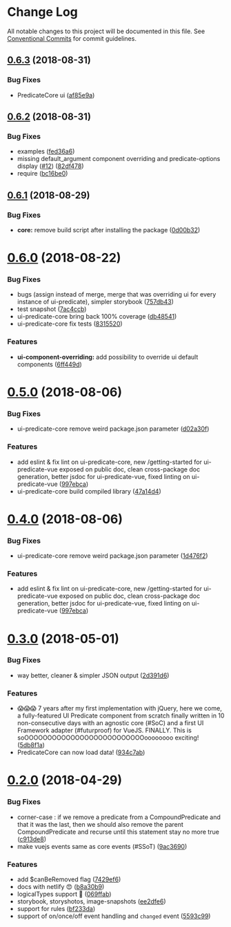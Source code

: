 # Change Log

All notable changes to this project will be documented in this file.
See [Conventional Commits](https://conventionalcommits.org) for commit guidelines.

<a name="0.6.3"></a>
## [0.6.3](https://github.com/FGRibreau/ui-predicate/compare/ui-predicate-core@0.6.2...ui-predicate-core@0.6.3) (2018-08-31)


### Bug Fixes

* PredicateCore ui ([af85e9a](https://github.com/FGRibreau/ui-predicate/commit/af85e9a))




<a name="0.6.2"></a>
## [0.6.2](https://github.com/FGRibreau/ui-predicate/compare/ui-predicate-core@0.6.1...ui-predicate-core@0.6.2) (2018-08-31)


### Bug Fixes

* examples ([fed36a6](https://github.com/FGRibreau/ui-predicate/commit/fed36a6))
* missing default_argument component overriding and predicate-options display ([#12](https://github.com/FGRibreau/ui-predicate/issues/12)) ([82df478](https://github.com/FGRibreau/ui-predicate/commit/82df478))
* require ([bc16be0](https://github.com/FGRibreau/ui-predicate/commit/bc16be0))




<a name="0.6.1"></a>
## [0.6.1](https://github.com/FGRibreau/ui-predicate/compare/ui-predicate-core@0.6.0...ui-predicate-core@0.6.1) (2018-08-29)


### Bug Fixes

* **core:** remove build script after installing the package ([0d00b32](https://github.com/FGRibreau/ui-predicate/commit/0d00b32))




<a name="0.6.0"></a>
# [0.6.0](https://github.com/FGRibreau/ui-predicate/compare/ui-predicate-core@0.5.0...ui-predicate-core@0.6.0) (2018-08-22)


### Bug Fixes

* bugs (assign instead of merge, merge that was overriding ui for every instance of ui-predicate), simpler storybook ([757db43](https://github.com/FGRibreau/ui-predicate/commit/757db43))
* test snapshot ([7ac4ccb](https://github.com/FGRibreau/ui-predicate/commit/7ac4ccb))
* ui-predicate-core bring back 100% coverage ([db48541](https://github.com/FGRibreau/ui-predicate/commit/db48541))
* ui-predicate-core fix tests ([8315520](https://github.com/FGRibreau/ui-predicate/commit/8315520))


### Features

* **ui-component-overriding:** add possibility to override ui default components ([6ff449d](https://github.com/FGRibreau/ui-predicate/commit/6ff449d))




<a name="0.5.0"></a>
# [0.5.0](https://github.com/FGRibreau/ui-predicate/compare/ui-predicate-core@0.3.0...ui-predicate-core@0.5.0) (2018-08-06)


### Bug Fixes

* ui-predicate-core remove weird package.json parameter ([d02a30f](https://github.com/FGRibreau/ui-predicate/commit/d02a30f))


### Features

* add eslint & fix lint on ui-predicate-core, new /getting-started for ui-predicate-vue exposed on public doc, clean cross-package doc generation, better jsdoc for ui-predicate-vue, fixed linting on ui-predicate-vue ([997ebca](https://github.com/FGRibreau/ui-predicate/commit/997ebca))
* ui-predicate-core build compiled library ([47a14d4](https://github.com/FGRibreau/ui-predicate/commit/47a14d4))




<a name="0.4.0"></a>
# [0.4.0](https://github.com/FGRibreau/ui-predicate/compare/ui-predicate-core@0.3.0...ui-predicate-core@0.4.0) (2018-08-06)


### Bug Fixes

* ui-predicate-core remove weird package.json parameter ([1d476f2](https://github.com/FGRibreau/ui-predicate/commit/1d476f2))


### Features

* add eslint & fix lint on ui-predicate-core, new /getting-started for ui-predicate-vue exposed on public doc, clean cross-package doc generation, better jsdoc for ui-predicate-vue, fixed linting on ui-predicate-vue ([997ebca](https://github.com/FGRibreau/ui-predicate/commit/997ebca))




<a name="0.3.0"></a>
# [0.3.0](https://github.com/FGRibreau/ui-predicate/compare/ui-predicate-core@0.2.0...ui-predicate-core@0.3.0) (2018-05-01)


### Bug Fixes

* way better, cleaner & simpler JSON output ([2d391d6](https://github.com/FGRibreau/ui-predicate/commit/2d391d6))


### Features

* 😱😱😱 7 years after my first implementation with jQuery, here we come, a fully-featured UI Predicate component from scratch finally written in 10 non-consecutive days with an agnostic core (#SoC) and a first UI Framework adapter (#futurproof) for VueJS. FINALLY. This is soOOOOOOOOOOOOOOOOOOOOOOOOOOoooooooo exciting! ([5db8f1a](https://github.com/FGRibreau/ui-predicate/commit/5db8f1a))
* PredicateCore can now load data! ([934c7ab](https://github.com/FGRibreau/ui-predicate/commit/934c7ab))




<a name="0.2.0"></a>
# [0.2.0](https://github.com/FGRibreau/ui-predicate/compare/ui-predicate-core@0.1.0...ui-predicate-core@0.2.0) (2018-04-29)


### Bug Fixes

* corner-case : if we remove a predicate from a CompoundPredicate and that it was the last, then we should also remove the parent CompoundPredicate and recurse until this statement stay no more true ([c913de8](https://github.com/FGRibreau/ui-predicate/commit/c913de8))
* make vuejs events same as core events (#SSoT) ([9ac3690](https://github.com/FGRibreau/ui-predicate/commit/9ac3690))


### Features

* add $canBeRemoved flag ([7429ef6](https://github.com/FGRibreau/ui-predicate/commit/7429ef6))
* docs with netlify 😍 ([b8a30b9](https://github.com/FGRibreau/ui-predicate/commit/b8a30b9))
* logicalTypes support 🎉 ([069ffab](https://github.com/FGRibreau/ui-predicate/commit/069ffab))
* storybook, storyshotos, image-snapshots ([ee2dfe6](https://github.com/FGRibreau/ui-predicate/commit/ee2dfe6))
* support for rules ([bf233da](https://github.com/FGRibreau/ui-predicate/commit/bf233da))
* support of on/once/off event handling and `changed` event ([5593c99](https://github.com/FGRibreau/ui-predicate/commit/5593c99))
